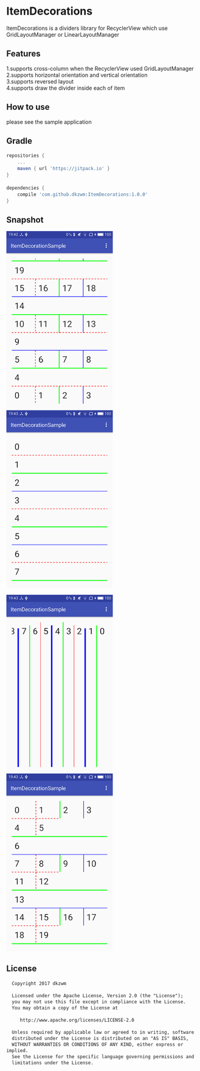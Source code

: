 # ItemDecorations
<p>
ItemDecorations is a dividers library for RecyclerView which use GridLayoutManager or LinearLayoutManager
<p/>

## Features
 1.supports cross-column when the RecyclerView used GridLayoutManager  
 2.supports horizontal orientation and vertical orientation  
 3.supports reversed layout  
 4.supports draw the divider inside each of item  

## How to use
 please see the sample application  
 
## Gradle
```groovy
repositories {  
	...
	maven { url 'https://jitpack.io' }  
}

dependencies {
    compile 'com.github.dkzwm:ItemDecorations:1.0.0'
}
``` 
## Snapshot
<p>
<img src="snapshot1.png" alt="Drawing" width="280" />
<img src="snapshot2.png" alt="Drawing" width="280" />
<p/>
<p>
<img src="snapshot3.png" alt="Drawing" width="280" />
<img src="snapshot4.png" alt="Drawing" width="280" />
<p/>


  License
  -------

      Copyright 2017 dkzwm

      Licensed under the Apache License, Version 2.0 (the "License");
      you may not use this file except in compliance with the License.
      You may obtain a copy of the License at

         http://www.apache.org/licenses/LICENSE-2.0

      Unless required by applicable law or agreed to in writing, software
      distributed under the License is distributed on an "AS IS" BASIS,
      WITHOUT WARRANTIES OR CONDITIONS OF ANY KIND, either express or implied.
      See the License for the specific language governing permissions and
      limitations under the License.